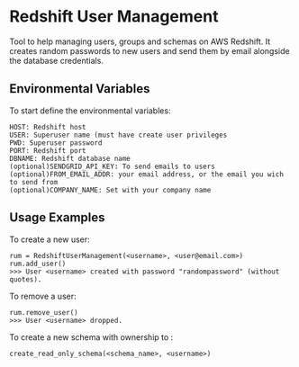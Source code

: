 # Redshift User Management

Tool to help managing users, groups and schemas on AWS Redshift. It creates random passwords to new users and send them 
by email alongside the database credentials.

## Environmental Variables
To start define the environmental variables:

```
HOST: Redshift host
USER: Superuser name (must have create user privileges
PWD: Superuser password
PORT: Redshift port
DBNAME: Redshift database name
(optional)SENDGRID_API_KEY: To send emails to users
(optional)FROM_EMAIL_ADDR: your email address, or the email you wich to send from
(optional)COMPANY_NAME: Set with your company name
```

## Usage Examples 
To create a new user:

```
rum = RedshiftUserManagement(<username>, <user@email.com>)
rum.add_user()
>>> User <username> created with password "randompassword" (without quotes).
```

To remove a user:
```
rum.remove_user()
>>> User <username> dropped.
```

To create a new schema with ownership to <username>:
```
create_read_only_schema(<schema_name>, <username>)
```

